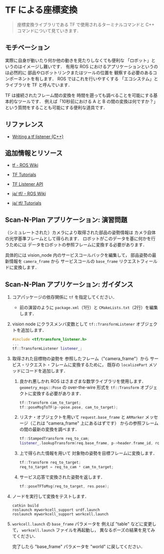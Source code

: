# TF による座標変換

> 座標変換ライブラリである TF で使用されるターミナルコマンドと C++ コマンドについて見ていきます．


## モチベーション

実際に自身が動いたり何か他の動きを見たりしなくても便利な
「ロボット」というのはイメージし難いです．
有用な ROS におけるアプリケーションというのは必然的に
部品やロボットリンクまたはツールの位置を
観察する必要のあるコンポーネントを有します．
ROS ではこれを行いやすくする
「エコシステム」とライブラリを TF と呼んでいます．

TF は接続されたフレーム間の変換を
時間を遡っても調べることを可能にする基本的なツールです．
例えば「10秒前における A と B の間の変換は何ですか？」
という質問をすることも可能にする便利な道具です．


## リファレンス

* [Writing a tf listener (C++)](http://wiki.ros.org/action/fullsearch/tf/Tutorials/Writing%20a%20tf%20listener%20%28C%2B%2B%29?action=fullsearch&context=180&value=linkto%3A%22tf%2FTutorials%2FWriting+a+tf+listener+%28C%2B%2B%29%22)


## 追加情報とリソース

 * [tf - ROS Wiki](http://wiki.ros.org/tf)
 * [TF Tutorials](http://wiki.ros.org/tf/Tutorials)
 * [TF Listener API](http://docs.ros.org/kinetic/api/tf/html/)


 * [ja/ tf/ - ROS Wiki](http://wiki.ros.org/ja/tf)
 * [ja/ tf/ Tutorials](http://wiki.ros.org/ja/tf/Tutorials)


## Scan-N-Plan アプリケーション: 演習問題

（シミュレートされた）カメラにより取得された部品の姿勢情報は
カメラ自体の光学基準フレームとして得られます．
ロボットがこのデータを基に何かを行うためには
データをロボットの参照フレームに変換する必要があります．

具体的には vision_node 内のサービスコールバックを編集して，
部品姿勢の最新情報を `camera_frame` から
サービスコールの `base_frame` リクエストフィールドに変換します．


## Scan-N-Plan アプリケーション: ガイダンス

 1. コアパッケージの依存関係に `tf` を指定してください．

     * 前の演習のように
       `package.xml`（1行）と
       `CMakeLists.txt`（2行）を編集します．

 1. vision node にクラスメンバ変数として
    `tf::TransformListener` オブジェクトを追加します．

    ``` c++
    #include <tf/transform_listener.h>
    ...
    tf::TransformListener listener_;
    ```

 1. 取得された目標物の姿勢を
    参照したフレーム（"camera_frame"）から
    サービス・リクエスト・フレームに変換するために，
    既存の `localizePart` メソッドにコードを追加します．

    1. 良かれ悪しかれ ROS はさまざまな数学ライブラリを使用します．
       `geometry_msgs::Pose` の over-the-wire 形式を
       `tf::Transform` オブジェクトに変換する必要があります．

       ``` c++
       tf::Transform cam_to_target;
       tf::poseMsgToTF(p->pose.pose, cam_to_target);
       ```

    1. リスナ・オブジェクトを用いて
       `request.base_frame` と
       `ARMarker` メッセージ（これは "camera_frame" 上にあるはずです）
       からの参照フレームの間の最新の変換を調べます．

       ``` c++
       tf::StampedTransform req_to_cam;
       listener_.lookupTransform(req.base_frame, p->header.frame_id, ros::Time(0), req_to_cam);
       ```

    1. 上で得られた情報を用いて
       対象物の姿勢を目標フレームに変換します．

       ``` c++
       tf::Transform req_to_target;
       req_to_target = req_to_cam * cam_to_target;
       ```

    1. サービス応答で変換された姿勢を返します．

       ``` c++
       tf::poseTFToMsg(req_to_target, res.pose);
       ```

 1. ノードを実行して変換をテストします．

    ```
    catkin build
    roslaunch myworkcell_support urdf.launch
    roslaunch myworkcell_support workcell.launch
    ```

 1. `workcell.launch` の `base_frame` パラメータを
    例えば "table" などに変更して，
    `workcell.launch` ファイルを再起動し，
    異なるポーズの結果を見てみてください．

    完了したら "base_frame" パラメータを
    "world" に戻してください．
